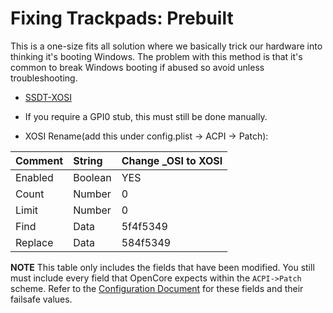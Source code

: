 # Fixing Trackpads: Prebuilt

This is a one-size fits all solution where we basically trick our hardware into thinking it's booting Windows. The problem with this method is that it's common to break Windows booting if abused so avoid unless troubleshooting.

* [SSDT-XOSI](https://github.com/dortania/Getting-Started-With-ACPI/blob/master/extra-files/compiled/SSDT-XOSI.aml)
* If you require a GPI0 stub, this must still be done manually.

* XOSI Rename(add this under config.plist -> ACPI -> Patch):

| Comment | String | Change _OSI to XOSI |
| :--- | :--- | :--- |
| Enabled | Boolean | YES |
| Count | Number | 0 |
| Limit | Number | 0 |
| Find | Data | 5f4f5349 |
| Replace | Data | 584f5349 |

**NOTE** This table only includes the fields that have been modified.  You still must include every field that OpenCore expects within the `ACPI->Patch` scheme.  Refer to the [Configuration Document](https://dortania.github.io/docs/latest/Configuration.html) for these fields and their failsafe values.
